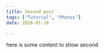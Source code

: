 ```yaml
---
title: Second post
tags: ["Tutorial", "Photos"]
date: 2018-01-16

---
```

here is some content to show second
